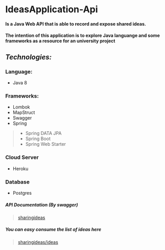 # IdeasApplication-Api

#### Is a Java Web API that is able to record and expose shared ideas.

#### The intention of this application is to explore Java languange and some frameworks as a resource for an university project

## *Technologies:*

### Language: 
- Java 8

### Frameworks:
- Lombok
- MapStruct
- Swagger
- Spring
>- Spring DATA JPA
>- Spring Boot
>- Spring Web Starter

### Cloud Server
- Heroku

### Database
- Postgres

##### API Documentation *(By swagger)*
> [sharingideas](https://sharing-ideas-api.herokuapp.com/swagger-ui.html)

##### You can easy consume the list of ideas here
>[sharingideas/ideas](https://sharing-ideas-api.herokuapp.com/ideas)


